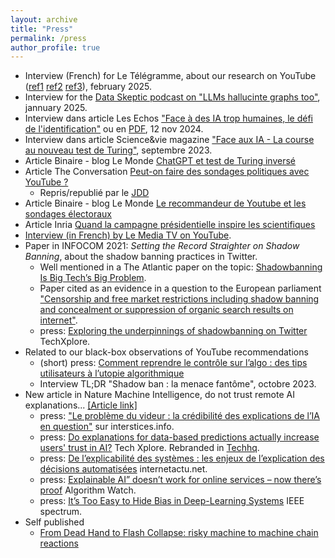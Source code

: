 ```yaml
---
layout: archive
title: "Press"
permalink: /press
author_profile: true
---
```


* Interview (French) for Le Télégramme, about our research on YouTube ([ref1](https://www.letelegramme.fr/france/les-exigences-ont-augmente-vingt-ans-apres-la-creation-de-youtube-la-plateforme-a-beaucoup-change-6758580.php)
[ref2](https://www.letelegramme.fr/france/youtube-symbole-de-ces-algorithmes-qui-nous-gouvernent-6758682.php) [ref3](https://www.letelegramme.fr/france/lun-des-meilleurs-coups-de-google-comment-youtube-est-devenu-une-machine-a-cash-6758659.php)), february 2025.
* Interview for the [Data Skeptic podcast on "LLMs hallucinte graphs too"](https://dataskeptic.com/blog/episodes/2025/auditing-llms-and-twitter), jannuary 2025.
* Interview dans article Les Echos ["Face à des IA trop humaines, le défi de l'identification"](https://www.lesechos.fr/idees-debats/sciences-prospective/face-a-des-ia-trop-humaines-le-defi-de-lidentification-2130934) ou en [PDF](https://github.com/erwanlemerrer/erwanlemerrer.github.io/blob/master/files/Les%20Echos-Face%20a%CC%80%20des%20IA%20trop%20humaines%2C%20le%20de%CC%81fi%20de%20l'identification-12112024.pdf), 12 nov 2024.
* Interview dans article Science&vie magazine ["Face aux IA - La course au nouveau test de Turing"](https://www.science-et-vie.com/article-magazine/la-course-au-nouveau-test-de-turing), septembre 2023.
* Article Binaire - blog Le Monde [ChatGPT et test de Turing inversé](https://www.lemonde.fr/blog/binaire/2023/05/19/chatgpt-et-test-de-turing-inverse/)
* Article The Conversation [Peut-on faire des sondages politiques avec YouTube ?](https://theconversation.com/peut-on-faire-des-sondages-politiques-avec-youtube-186067)
   * Repris/republié par le [JDD](https://www.lejdd.fr/Politique/comment-des-chercheurs-veulent-utiliser-youtube-pour-faire-des-sondages-dintentions-de-vote-4121868)
* Article Binaire - blog Le Monde [Le recommandeur de Youtube et les sondages électoraux](https://www.lemonde.fr/blog/binaire/2022/07/05/le-recommandeur-les-sondages-et-laudit-en-boite-noire-de-youtube/)
* Article Inria [Quand la campagne présidentielle inspire les scientifiques](https://www.inria.fr/fr/la-campagne-presidentielle-inspire-les-scientifiques)
* [Interview (in French) by Le Media TV on YouTube](https://www.youtube.com/watch?v=ZOEJNJr79r8&t=2683s).
* Paper in INFOCOM 2021:  _Setting the Record Straighter on Shadow Banning_, about the shadow banning practices in Twitter.
  * Well mentioned in a The Atlantic paper on the topic: [Shadowbanning Is Big Tech’s Big Problem](https://www.theatlantic.com/technology/archive/2022/04/social-media-shadowbans-tiktok-twitter/629702/).
  * Paper cited as an evidence in a question to the European parliament ["Censorship and free market restrictions including shadow banning and concealment or suppression of organic search results on internet"](https://www.europarl.europa.eu/doceo/document/E-9-2021-001037_EN.html).
  * press: [Exploring the underpinnings of shadowbanning on Twitter](https://techxplore.com/news/2021-01-exploring-underpinnings-shadowbanning-twitter.html) TechXplore.
* Related to our black-box observations of YouTube recommendations
  * (short) press: [Comment reprendre le contrôle sur l’algo : des tips utilisateurs à l’utopie algorithmique](https://ctrlzmag.com/comment-reprendre-le-controle-sur-lalgo-des-tips-utilisateurs-a-lutopie-algorithmique/)
  * Interview TL;DR "Shadow ban : la menace fantôme", octobre 2023.
* New article in Nature Machine Intelligence, do not trust remote AI explanations... [[Article link]](https://rdcu.be/b6qB4)
  * press: ["Le problème du videur : la crédibilité des explications de l’IA en question"](https://interstices.info/le-probleme-du-videur-la-credibilite-des-explications-de-lia-en-question/) sur interstices.info.
  * press: [Do explanations for data-based predictions actually increase users' trust in AI?](https://techxplore.com/news/2020-10-explanations-data-based-users-ai.html) Tech Xplore. Rebranded in [Techhq](https://techhq.com/2020/10/how-much-should-we-trust-explainable-ai/).
  * press: [De l’explicabilité des systèmes : les enjeux de l’explication des décisions automatisées](http://www.internetactu.net/2019/11/14/de-lexplicabilite-des-systemes-les-enjeux-de-lexplication-des-decisions-automatisees/) internetactu.net.
  * press: [Explainable AI” doesn’t work for online services – now there’s proof](https://algorithmwatch.org/en/story/explainable-ai-doesnt-work-for-online-services-now-theres-proof/) Algorithm Watch.
  * press: [It’s Too Easy to Hide Bias in Deep-Learning Systems](https://spectrum.ieee.org/its-too-easy-to-hide-bias-in-deeplearning-systems) IEEE spectrum.
* Self published
  * [From Dead Hand to Flash Collapse: risky machine to machine chain reactions](https://medium.com/@erwan.le-merrer/from-dead-hand-to-flash-collapse-risky-machine-to-machine-chain-reactions-86dd1369048c)
